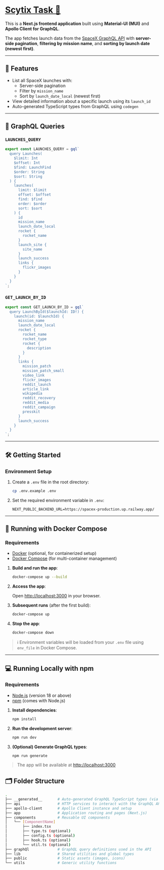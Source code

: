 # [Scytix Task 🔗](https://scytix-task.vercel.app/)

This is a **Next.js frontend application** built using **Material-UI (MUI)** and **Apollo Client for GraphQL**.

The app fetches launch data from the [SpaceX GraphQL API](https://github.com/r-spacex/SpaceX-API) with **server-side pagination**, **filtering by mission name**, and **sorting by launch date (newest first)**.

---

## 🚀 Features

- List all SpaceX launches with:
  - Server-side pagination
  - Filter by `mission_name`
  - Sort by `launch_date_local` (newest first)
- View detailed information about a specific launch using its `launch_id`
- Auto-generated TypeScript types from GraphQL using `codegen`

---

## 🧩 GraphQL Queries

### `LAUNCHES_QUERY`

```ts
export const LAUNCHES_QUERY = gql`
  query Launches(
    $limit: Int
    $offset: Int
    $find: LaunchFind
    $order: String
    $sort: String
  ) {
    launches(
      limit: $limit
      offset: $offset
      find: $find
      order: $order
      sort: $sort
    ) {
      id
      mission_name
      launch_date_local
      rocket {
        rocket_name
      }
      launch_site {
        site_name
      }
      launch_success
      links {
        flickr_images
      }
    }
  }
`;
```

### `GET_LAUNCH_BY_ID`

```ts
export const GET_LAUNCH_BY_ID = gql`
  query LaunchById($launchId: ID!) {
    launch(id: $launchId) {
      mission_name
      launch_date_local
      rocket {
        rocket_name
        rocket_type
        rocket {
          description
        }
      }
      links {
        mission_patch
        mission_patch_small
        video_link
        flickr_images
        reddit_launch
        article_link
        wikipedia
        reddit_recovery
        reddit_media
        reddit_campaign
        presskit
      }
      launch_success
    }
  }
`;
```

---

## 🛠 Getting Started

### Environment Setup

1. Create a `.env` file in the root directory:
    ```bash
    cp .env.example .env
    ```

2. Set the required environment variable in `.env`:

    ```env
    NEXT_PUBLIC_BACKEND_URL=https://spacex-production.up.railway.app/
    ```

---

## 🐳 Running with Docker Compose

### Requirements

- [Docker](https://www.docker.com/) (optional, for containerized setup)
- [Docker Compose](https://docs.docker.com/compose/) (for multi-container management)

1. **Build and run the app**:

    ```bash
    docker-compose up --build
    ```

2. **Access the app**:

    Open [http://localhost:3000](http://localhost:3000) in your browser.

3. **Subsequent runs** (after the first build):

    ```bash
    docker-compose up
    ```

4. **Stop the app**:

    ```bash
    docker-compose down
    ```

> ℹ️ Environment variables will be loaded from your `.env` file using `env_file` in Docker Compose.

---

## 💻 Running Locally with npm

### Requirements

- [Node.js](https://nodejs.org/) (version 18 or above)
- [npm](https://www.npmjs.com/) (comes with Node.js)
 

1. **Install dependencies**:

    ```bash
    npm install
    ```

2. **Run the development server**:

    ```bash
    npm run dev
    ```

3. **(Optional) Generate GraphQL types**:

    ```bash
    npm run generate
    ```

> The app will be available at [http://localhost:3000](http://localhost:3000)

## 🗂 Folder Structure

```bash
.
├── __generated__       # Auto-generated GraphQL TypeScript types (via codegen)
├── api                 # HTTP services to interact with the GraphQL API
├── apollo-client       # Apollo Client instance and setup
├── app                 # Application routing and pages (Next.js)
├── components          # Reusable UI components
│   └── [ComponentName]
│       ├── index.tsx
│       ├── type.ts (optional)
│       ├── config.ts (optional)
│       ├── hook.ts (optional)
│       └── util.ts (optional)
├── graphQl             # GraphQL query definitions used in the API
├── lib                 # Shared utilities and global types
├── public              # Static assets (images, icons)
└── utils               # Generic utility functions
```